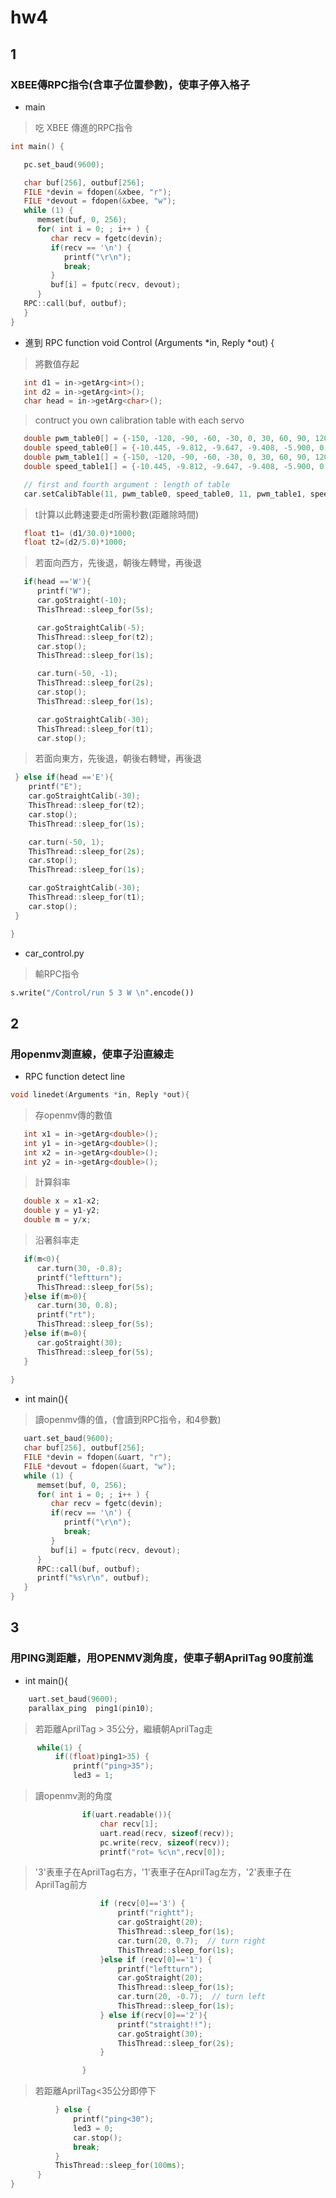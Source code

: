 # hw4
## 1
### XBEE傳RPC指令(含車子位置參數)，使車子停入格子
* main
> 吃 XBEE 傳進的RPC指令
```C++
int main() {

   pc.set_baud(9600);

   char buf[256], outbuf[256];
   FILE *devin = fdopen(&xbee, "r");
   FILE *devout = fdopen(&xbee, "w");
   while (1) {
      memset(buf, 0, 256);
      for( int i = 0; ; i++ ) {
         char recv = fgetc(devin);
         if(recv == '\n') {
            printf("\r\n");
            break;
         }
         buf[i] = fputc(recv, devout);
      }
   RPC::call(buf, outbuf);
   }
}
```
* 進到 RPC function void Control (Arguments *in, Reply *out)   {
> 將數值存起
```C++
   int d1 = in->getArg<int>();
   int d2 = in->getArg<int>();
   char head = in->getArg<char>();
```
> contruct you own calibration table with each servo
```C++
   double pwm_table0[] = {-150, -120, -90, -60, -30, 0, 30, 60, 90, 120, 150};
   double speed_table0[] = {-10.445, -9.812, -9.647, -9.408, -5.900, 0.000, 5.900, 10.843, 11.880, 11.401, 12.199};
   double pwm_table1[] = {-150, -120, -90, -60, -30, 0, 30, 60, 90, 120, 150};
   double speed_table1[] = {-10.445, -9.812, -9.647, -9.408, -5.900, 0.000, 5.900, 10.843, 11.880, 11.401, 12.199};

   // first and fourth argument : length of table
   car.setCalibTable(11, pwm_table0, speed_table0, 11, pwm_table1, speed_table1);
```
> t計算以此轉速要走d所需秒數(距離除時間)
```C++
   float t1= (d1/30.0)*1000;
   float t2=(d2/5.0)*1000;
```
> 若面向西方，先後退，朝後左轉彎，再後退
```C++
   if(head =='W'){
      printf("W");
      car.goStraight(-10);
      ThisThread::sleep_for(5s);

      car.goStraightCalib(-5);
      ThisThread::sleep_for(t2);
      car.stop();
      ThisThread::sleep_for(1s);      

      car.turn(-50, -1);
      ThisThread::sleep_for(2s);
      car.stop();
      ThisThread::sleep_for(1s);

      car.goStraightCalib(-30);
      ThisThread::sleep_for(t1);
      car.stop();
  ```
  > 若面向東方，先後退，朝後右轉彎，再後退
  ```C++
   } else if(head =='E'){
      printf("E");
      car.goStraightCalib(-30);
      ThisThread::sleep_for(t2);
      car.stop();
      ThisThread::sleep_for(1s);      

      car.turn(-50, 1);
      ThisThread::sleep_for(2s);
      car.stop();
      ThisThread::sleep_for(1s);

      car.goStraightCalib(-30);
      ThisThread::sleep_for(t1);
      car.stop();
   }

}
```
* car_control.py
> 輸RPC指令
```py
s.write("/Control/run 5 3 W \n".encode())
```
## 2
### 用openmv測直線，使車子沿直線走
* RPC function detect line 
```C++
void linedet(Arguments *in, Reply *out){
```
> 存openmv傳的數值
```C++
   int x1 = in->getArg<double>();
   int y1 = in->getArg<double>();
   int x2 = in->getArg<double>();
   int y2 = in->getArg<double>();
```
> 計算斜率
```C++
   double x = x1-x2;
   double y = y1-y2;
   double m = y/x;
```
> 沿著斜率走
```C++
   if(m<0){
      car.turn(30, -0.8);
      printf("leftturn");
      ThisThread::sleep_for(5s);
   }else if(m>0){
      car.turn(30, 0.8);
      printf("rt");
      ThisThread::sleep_for(5s);
   }else if(m=0){
      car.goStraight(30);
      ThisThread::sleep_for(5s);
   }
   
}
```
*  int main(){
> 讀openmv傳的值，(會讀到RPC指令，和4參數)
```C++
   uart.set_baud(9600);
   char buf[256], outbuf[256];
   FILE *devin = fdopen(&uart, "r");
   FILE *devout = fdopen(&uart, "w");
   while (1) {
      memset(buf, 0, 256);
      for( int i = 0; ; i++ ) {
         char recv = fgetc(devin);
         if(recv == '\n') {
            printf("\r\n");
            break;
         }
         buf[i] = fputc(recv, devout);
      }
      RPC::call(buf, outbuf);
      printf("%s\r\n", outbuf);
   }
}
```
## 3
### 用PING測距離，用OPENMV測角度，使車子朝AprilTag 90度前進
* int main(){

```C++
    uart.set_baud(9600);
    parallax_ping  ping1(pin10);
 ```
 > 若距離AprilTag > 35公分，繼續朝AprilTag走
  ```C++ 
        while(1) {
            if((float)ping1>35) {
                printf("ping>35");
                led3 = 1;
   ```        
   > 讀openmv測的角度
```C++
                if(uart.readable()){
                    char recv[1];
                    uart.read(recv, sizeof(recv));
                    pc.write(recv, sizeof(recv));
                    printf("rot= %c\n",recv[0]);
```
> '3'表車子在AprilTag右方，'1'表車子在AprilTag左方，'2'表車子在AprilTag前方
```C++              
                    if (recv[0]=='3') {
                        printf("rightt");
                        car.goStraight(20);
                        ThisThread::sleep_for(1s);
                        car.turn(20, 0.7);  // turn right
                        ThisThread::sleep_for(1s);
                    }else if (recv[0]=='1') {
                        printf("leftturn");
                        car.goStraight(20);
                        ThisThread::sleep_for(1s);
                        car.turn(20, -0.7);  // turn left
                        ThisThread::sleep_for(1s);
                    } else if(recv[0]=='2'){
                        printf("straight!!");
                        car.goStraight(30);
                        ThisThread::sleep_for(2s);
                    }

                }
 ```
 > 若距離AprilTag<35公分即停下
  ```C++
            } else {
                printf("ping<30");
                led3 = 0;
                car.stop();
                break;
            }
            ThisThread::sleep_for(100ms);
        }
}
 ```
